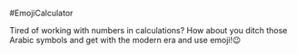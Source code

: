 #EmojiCalculator

Tired of working with numbers in calculations? How about you ditch those Arabic symbols and get with the modern era and use emoji!:wink: